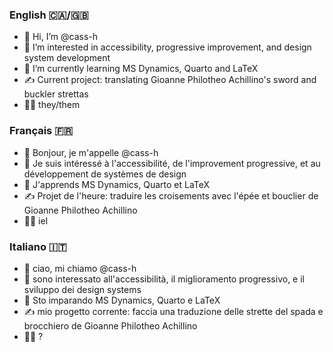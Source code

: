 ### English 🇨🇦/🇬🇧

- 👋 Hi, I’m @cass-h
- 👀 I’m interested in accessibility, progressive improvement, and design system development
- 🌱 I’m currently learning MS Dynamics, Quarto and LaTeX
- ✍️ Current project: translating Gioanne Philotheo Achillino's sword and buckler strettas
- 🏳️‍🌈 they/them

### Français 🇫🇷

- 👋 Bonjour, je m'appelle @cass-h
- 👀 Je suis intéressé à l'accessibilité, de l'improvement progressive, et au développement de systèmes de design
- 🌱 J'apprends MS Dynamics, Quarto et LaTeX
- ✍️ Projet de l'heure: traduire les croisements avec l'épée et bouclier de Gioanne Philotheo Achillino
- 🏳️‍🌈 iel

### Italiano 🇮🇹

- 👋 ciao, mi chiamo @cass-h
- 👀 sono interessato all'accessibilità, il miglioramento progressivo, e il sviluppo dei design systems
- 🌱 Sto imparando MS Dynamics, Quarto e LaTeX
- ✍️ mio progetto corrente: faccia una traduzione delle strette del spada e brocchiero de Gioanne Philotheo Achillino
- 🏳️‍🌈 ?
<!---
Please tell me about my bad French and Italian
--->
